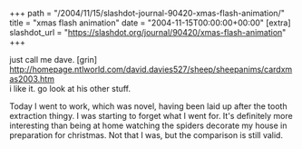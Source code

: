 +++
path = "/2004/11/15/slashdot-journal-90420-xmas-flash-animation/"
title = "xmas flash animation"
date = "2004-11-15T00:00:00+00:00"
[extra]
slashdot_url = "https://slashdot.org/journal/90420/xmas-flash-animation"
+++

<p>just call me dave. [grin]<br><a href="http://homepage.ntlworld.com/david.davies527/sheep/sheepanims/cardxmas2003.htm">http://homepage.ntlworld.com/david.davies527/sheep/sheepanims/cardxmas2003.htm</a><br>i like it. go look at his other stuff.</p>
<p>Today I went to work, which was novel, having been laid up after the tooth extraction thingy. I was starting to forget what I went for. It's definitely more interesting than being at home watching the spiders decorate my house in preparation for christmas. Not that I was, but the comparison is still valid.</p>

